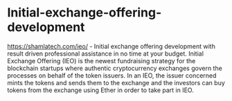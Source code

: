 # Initial-exchange-offering-development
https://shamlatech.com/ieo/ - Initial exchange offering development with result driven professional assistance in no time at your budget. Initial Exchange Offering (IEO) is the newest fundraising strategy for the blockchain startups where authentic cryptocurrency exchanges govern the processes on behalf of the token issuers. In an IEO, the issuer concerned mints the tokens and sends them to the exchange and the investors can buy tokens from the exchange using Ether in order to take part in IEO.
